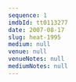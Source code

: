 ```yaml
---
sequence: 1
imdbId: tt0113277
date: 2007-08-17
slug: heat-1995
medium: null
venue: null
venueNotes: null
mediumNotes: null
---
```


